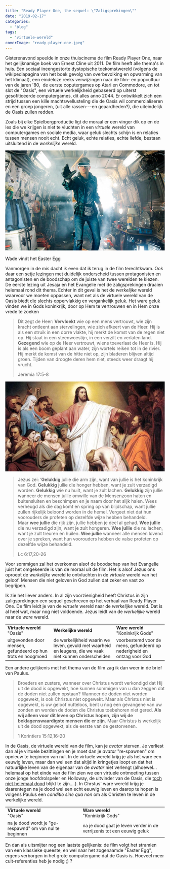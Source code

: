 ```yaml
---
title: "Ready Player One, the sequel: \"Zaligsprekingen\""
date: "2019-02-17"
categories: 
  - "blog"
tags: 
  - "virtuele-wereld"
coverImage: "ready-player-one.jpeg"
---
```


Gisterenavond speelde in onze thuiscinema de film Ready Player One, naar het gelijknamige boek van Ernest Cline uit 2011. De film heeft alle thema's in huis. Een sociaal ineengestorte dystopische toekomstwereld (volgens de wikipediapagina van het boek gevolg van overbevolking en opwarming van het klimaat), een eindeloze reeks verwijzingen naar de film- en popcultuur van de jaren '80,  de eerste coputergames op Atari en Commodore, en tot slot de "Oasis", een virtuele werkelijkheid gebaseerd op uiterst gesofiticeerde computergames, dit alles anno 2044. Er ontwikkelt zich een strijd tussen een kille machtswellusteling die de Oasis wil commercialiseren en een groep jongeren, (uit alle rassen---en geaardheden?), die uiteindelijk de Oasis zullen redden.  

Zoals bij elke Spielbergproductie ligt de moraal er een vinger dik op en de les die we krijgen is niet te vluchten in een _virtuele_ wereld van computergames en sociale media, waar geluk slechts schijn is en relaties tussen mensen nooit echt. Echt geluk, echte relaties, echte liefde, bestaan uitsluitend in de _werkelijke_ wereld.  

![](images/Ready-Player-One-Craft-700x438.png)

Wade vindt het Easter Egg

Vanmorgen in de mis dacht ik even dat ik terug in de film terechtkwam. Ook daar een [setje lezingen](http://alledaags.gelovenleren.net/link/NTUzNDM3MTUyNDQ0NjE=) met duidelijk onderscheid tussen protagonisten en antagonisten en de boodschap om de juiste van twee werelden te kiezen. De eerste lezing uit Jesaja en het Evangelie met de zaligsprekingen draaien helemaal rond dit thema. Echter in dit geval is het de _werkelijke_ wereld waarvoor we moeten oppassen, want net als de virtuele wereld van de Oasis biedt die slechts oppervlakkig en vergankelijk geluk. Het ware geluk vinden we in Gods koninkrijk, door op Hem te vertrouwen en in Hem onze vrede te zoeken  

> Dit zegt de Heer: **Vervloekt** wie op een mens vertrouwt, wie zijn kracht ontleent aan stervelingen, wie zich afkeert van de Heer. Hij is als een struik in een dorre vlakte, hij merkt de komst van de regen niet op. Hij staat in een steenwoestijn, in een verzilt en verlaten land.  
> **Gezegend** wie op de Heer vertrouwt, wiens toeverlaat de Heer is. Hij is als een boom geplant aan water, zijn wortels reiken tot in de rivier. Hij merkt de komst van de hitte niet op, zijn bladeren blijven altijd groen. Tijden van droogte deren hem niet, steeds weer draagt hij vrucht.  
> 
> Jeremia 17:5-8

![](images/Jesus-and-mother-brothers-and-sisters-700x393.jpg)

> Jezus zei: ‘**Gelukkig** jullie die arm zijn, want van jullie is het koninkrijk van God. **Gelukkig** jullie die honger hebben, want je zult verzadigd worden. **Gelukkig** wie nu huilt, want je zult lachen. **Gelukkig** zijn jullie wanneer de mensen jullie omwille van de Mensenzoon haten en buitensluiten en beschimpen en je naam door het slijk halen. Wees verheugd als die dag komt en spring op van blijdschap, want jullie zullen rijkelijk beloond worden in de hemel. Vergeet niet dat hun voorouders de profeten op dezelfde wijze hebben behandeld.  
> Maar **wee jullie** die rijk zijn, jullie hebben je deel al gehad. **Wee jullie** die nu verzadigd zijn, want je zult hongeren. **Wee jullie** die nu lachen, want je zult treuren en huilen. **Wee jullie** wanneer alle mensen lovend over je spreken, want hun voorouders hebben de valse profeten op dezelfde wijze behandeld.
> 
> Lc 6:17,20-26

Voor sommigen zal het overkomen alsof de boodschap van het Evangelie juist het omgekeerde is van de moraal uit de film. Het is alsof Jezus ons oproept de _werkelijke_ wereld te ontvluchten in de _virtuele_ wereld van het geloof. Mensen die niet geloven in God zullen dat zeker en vast zo begrijpen.  

Ik zie het liever anders. In al zijn voorzienigheid heeft Christus in zijn zaligsprekingen een sequel geschreven op het verhaal van Ready Player One. De film leidt je van de _virtuele_ wereld naar de _werkelijke_ wereld. Dat is al heel wat, maar nog niet voldoende. Jezus leidt van de _werkelijke_ wereld naar de _ware_ wereld.  

<table class="wp-block-table"><tbody><tr><td><strong>Virtuele wereld</strong><br>"Oasis"</td><td><strong>Werkelijke wereld</strong></td><td><strong>Ware wereld</strong><br>"Koninkrijk Gods"</td></tr><tr><td>uitgevonden door mensen, gefundeerd op hun trots en hoogmoed</td><td>de werkelijkheid waarin we leven, gevuld met waarheid en leugens, die we vaak niet kunnen onderscheiden</td><td>voorbestemd voor de mens, gefundeerd op nederigheid en ontzag voor God</td></tr></tbody></table>

Een andere gelijkenis met het thema van de film zag ik dan weer in de brief van Paulus.  

> Broeders en zusters, wanneer over Christus wordt verkondigd dat Hij uit de dood is opgewekt, hoe kunnen sommigen van u dan zeggen dat de doden niet zullen opstaan? Wanneer de doden niet worden opgewekt, is ook Christus niet opgewekt. Maar als Christus niet is opgewekt, is uw geloof nutteloos, bent u nog een gevangene van uw zonden en worden de doden die Christus toebehoren niet gered. **Als wij alleen voor dit leven op Christus hopen, zijn wij de beklagenswaardigste mensen die er zijn.** Maar Christus is werkelijk uit de dood opgewekt, als de eerste van de gestorvenen.  
> 
> 1 Korintiers 15:12,16-20

In de Oasis, de virtuele wereld van de film, kan je _avatar_ sterven. Je verliest dan al je virtuele bezittingen en je moet dan je _avatar_ "re-spawnen" om opnieuw te beginnen van nul. In de virtuele wereld krijg je als het ware een eeuwig leven, maar dan wel een dat altijd in kringetjes loopt en dat het natuurlijke leven van de eigenaar van de _avatar_ niet verlengt (alhoewel… helemaal op het einde van de film zien we een virtuele ontmoeting tussen onze jonge hoofdrolspeler en Holloway, de uitvinder van de Oasis, die [toch niet helemaal dood](https://scifi.stackexchange.com/questions/184858/in-ready-player-one-is-james-halliday-dead) blijkt te zijn….). In Chrstus' ware wereld krijg je daarentegen na je dood wel een echt eeuwig leven en daarop te hopen is volgens Paulus een _conditio sine qua non_ om als Christen te leven in de werkelijke wereld.

<table class="wp-block-table"><tbody><tr><td><strong>Virtuele wereld</strong><br>"Oasis"</td><td><strong>Ware wereld</strong><br>"Koninkrijk Gods"</td></tr><tr><td>na je dood wordt je "ge-respawnd" om van nul te beginnen</td><td>na je dood gaat je leven verder in de verrijzenis tot een eeuwig geluk</td></tr></tbody></table>

En dan als uitsmijter nog een laatste gelijkenis: de film volgt het stramien van een klassieke queeste, en wel naar het zogenaamde "Easter Egg", ergens verborgen in het grote computergame dat de Oasis is. Hoeveel meer cult-referenties heb je nodig ;) ?
